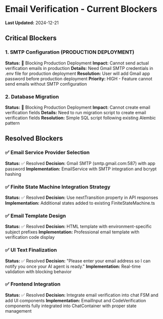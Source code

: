 # Email Verification - Current Blockers

**Last Updated:** 2024-12-21
## Critical Blockers

### 1. SMTP Configuration (PRODUCTION DEPLOYMENT)
**Status:** 🔴 Blocking Production Deployment
**Impact:** Cannot send actual verification emails in production
**Details:** Need Gmail SMTP credentials in .env file for production deployment
**Resolution:** User will add Gmail app password before production deployment
**Priority:** HIGH - Feature cannot send emails without SMTP configuration



### 2. Database Migration
**Status:** 🔴 Blocking Production Deployment
**Impact:** Cannot create email verification fields
**Details:** Need to run migration script to create email verification fields
**Resolution:** Simple SQL script following existing Alembic pattern

## Resolved Blockers

### ✅ Email Service Provider Selection
**Status:** ✅ Resolved
**Decision:** Gmail SMTP (smtp.gmail.com:587) with app password
**Implementation:** EmailService with SMTP integration and bcrypt hashing

### ✅ Finite State Machine Integration Strategy
**Status:** ✅ Resolved
**Decision:** Use nextTransition property in API responses
**Implementation:** Additional states added to existing FiniteStateMachine.ts

### ✅ Email Template Design
**Status:** ✅ Resolved
**Decision:** HTML template with environment-specific subject prefixes
**Implementation:** Professional email template with verification code display

### ✅ UI Text Finalization
**Status:** ✅ Resolved
**Decision:** "Please enter your email address so I can notify you once your AI agent is ready."
**Implementation:** Real-time validation with blocking behavior

### ✅ Frontend Integration
**Status:** ✅ Resolved
**Decision:** Integrate email verification into chat FSM and add UI components
**Implementation:** EmailInput and CodeVerification components fully integrated into ChatContainer with proper state management 
